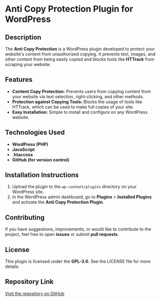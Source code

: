 # Anti Copy Protection Plugin for WordPress

## Description

The **Anti Copy Protection** is a WordPress plugin developed to protect your website's content from unauthorized copying. It prevents text, images, and other content from being easily copied and blocks tools like **HTTrack** from scraping your website.

## Features

- **Content Copy Protection:** Prevents users from copying content from your website via text selection, right-clicking, and other methods.
- **Protection against Copying Tools:** Blocks the usage of tools like HTTrack, which can be used to make full copies of your site.
- **Easy Installation:** Simple to install and configure on any WordPress website.

## Technologies Used

- **WordPress (PHP)**
- **JavaScript**
- **.htaccess**
- **GitHub (for version control)**

## Installation Instructions

1. Upload the plugin to the `wp-content/plugins` directory on your WordPress site.
2. In the WordPress admin dashboard, go to **Plugins** > **Installed Plugins** and activate the **Anti Copy Protection Plugin**.

## Contributing

If you have suggestions, improvements, or would like to contribute to the project, feel free to open **issues** or submit **pull requests**.

## License

This plugin is licensed under the **GPL-3.0**. See the LICENSE file for more details.

## Repository Link

[Visit the repository on GitHub](https://github.com/damizs/anti-copy-protection)
